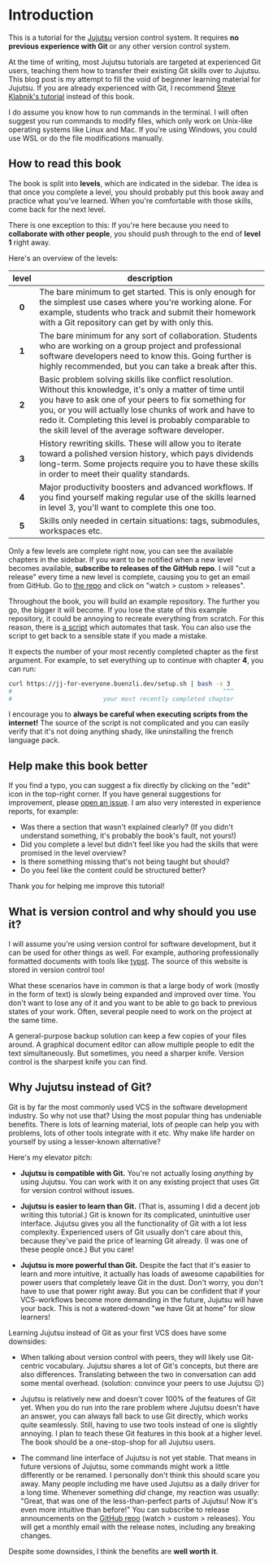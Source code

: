 # Introduction

This is a tutorial for the [Jujutsu](https://github.com/jj-vcs/jj) version control system.
It requires **no previous experience with Git** or any other version control system.

At the time of writing, most Jujutsu tutorials are targeted at experienced Git users, teaching them how to transfer their existing Git skills over to Jujutsu. This blog post is my attempt to fill the void of beginner learning material for Jujutsu.
If you are already experienced with Git, I recommend [Steve Klabnik's tutorial](https://steveklabnik.github.io/jujutsu-tutorial) instead of this book.

I do assume you know how to run commands in the terminal.
I will often suggest you run commands to modify files, which only work on Unix-like operating systems like Linux and Mac.
If you're using Windows, you could use WSL or do the file modifications manually.

## How to read this book

The book is split into **levels**, which are indicated in the sidebar.
The idea is that once you complete a level, you should probably put this book away and practice what you've learned.
When you're comfortable with those skills, come back for the next level.

There is one exception to this:
If you're here because you need to **collaborate with other people**, you should push through to the end of **level 1** right away.

Here's an overview of the levels:

| level | description |
| :-: | --- |
| **0** | The bare minimum to get started. This is only enough for the simplest use cases where you're working alone. For example, students who track and submit their homework with a Git repository can get by with only this. |
| **1** | The bare minimum for any sort of collaboration. Students who are working on a group project and professional software developers need to know this. Going further is highly recommended, but you can take a break after this. |
| **2** | Basic problem solving skills like conflict resolution. Without this knowledge, it's only a matter of time until you have to ask one of your peers to fix something for you, or you will actually lose chunks of work and have to redo it. Completing this level is probably comparable to the skill level of the average software developer. |
| **3** | History rewriting skills. These will allow you to iterate toward a polished version history, which pays dividends long-term. Some projects require you to have these skills in order to meet their quality standards. |
| **4** | Major productivity boosters and advanced workflows. If you find yourself making regular use of the skills learned in level 3, you'll want to complete this one too. |
| **5** | Skills only needed in certain situations: tags, submodules, workspaces etc. |

<!-- level X: actually learn some Git for stuff Jujutsu can't do yet -->

Only a few levels are complete right now, you can see the available chapters in the sidebar.
If you want to be notified when a new level becomes available, **subscribe to releases of the GitHub repo**.
I will "cut a release" every time a new level is complete, causing you to get an email from GitHub.
Go to [the repo](https://github.com/senekor/jj-for-everyone) and click on "watch > custom > releases".

Throughout the book, you will build an example repository.
The further you go, the bigger it will become.
If you lose the state of this example repository, it could be annoying to recreate everything from scratch.
For this reason, there is [a script](./setup.sh) which automates that task.
You can also use the script to get back to a sensible state if you made a mistake.

It expects the number of your most recently completed chapter as the first argument.
For example, to set everything up to continue with chapter **4**, you can run:

```sh
curl https://jj-for-everyone.buenzli.dev/setup.sh | bash -s 3
#                                                          ^^^
#                         your most recently completed chapter
```

I encourage you to **always be careful when executing scripts from the internet!**
The source of the script is not complicated and you can easily verify that it's not doing anything shady, like uninstalling the french language pack.

## Help make this book better

If you find a typo, you can suggest a fix directly by clicking on the "edit" icon in the top-right corner.
If you have general suggestions for improvement, please [open an issue](https://github.com/senekor/jj-for-everyone/issues/new).
I am also very interested in experience reports, for example:
- Was there a section that wasn't explained clearly?
  (If you didn't understand something, it's probably the book's fault, not yours!)
- Did you complete a level but didn't feel like you had the skills that were promised in the level overview?
- Is there something missing that's not being taught but should?
- Do you feel like the content could be structured better?

Thank you for helping me improve this tutorial!

## What is version control and why should you use it?

I will assume you're using version control for software development, but it can be used for other things as well.
For example, authoring professionally formatted documents with tools like [typst](https://typst.app/).
The source of this website is stored in version control too!

What these scenarios have in common is that a large body of work (mostly in the form of text) is slowly being expanded and improved over time.
You don't want to lose any of it and you want to be able to go back to previous states of your work.
Often, several people need to work on the project at the same time.

A general-purpose backup solution can keep a few copies of your files around.
A graphical document editor can allow multiple people to edit the text simultaneously.
But sometimes, you need a sharper knife.
Version control is the sharpest knife you can find.

## Why Jujutsu instead of Git?

Git is by far the most commonly used VCS in the software development industry.
So why not use that?
Using the most popular thing has undeniable benefits.
There is lots of learning material, lots of people can help you with problems, lots of other tools integrate with it etc.
Why make life harder on yourself by using a lesser-known alternative?

Here's my elevator pitch:
- **Jujutsu is compatible with Git.**
  You're not actually losing _anything_ by using Jujutsu.
  You can work with it on any existing project that uses Git for version control without issues.

- **Jujutsu is easier to learn than Git.**
  (That is, assuming I did a decent job writing this tutorial.)
  Git is known for its complicated, unintuitive user interface.
  Jujutsu gives you all the functionality of Git with a lot less complexity.
  Experienced users of Git usually don't care about this, because they've paid the price of learning Git already.
  (I was one of these people once.)
  But you care!

- **Jujutsu is more powerful than Git.**
  Despite the fact that it's easier to learn and more intuitive, it actually has loads of awesome capabilities for power users that completely leave Git in the dust.
  Don't worry, you don't have to use that power right away.
  But you can be confident that if your VCS-workflows become more demanding in the future, Jujutsu will have your back.
  This is not a watered-down "we have Git at home" for slow learners!

Learning Jujutsu instead of Git as your first VCS does have some downsides:

- When talking about version control with peers, they will likely use Git-centric vocabulary.
  Jujutsu shares a lot of Git's concepts, but there are also differences.
  Translating between the two in conversation can add some mental overhead.
  (solution: convince your peers to use Jujutsu 😉)

- Jujutsu is relatively new and doesn't cover 100% of the features of Git yet.
  When you do run into the rare problem where Jujutsu doesn't have an answer, you can always fall back to use Git directly, which works quite seamlessly.
  Still, having to use two tools instead of one is slightly annoying.
  I plan to teach these Git features in this book at a higher level.
  The book should be a one-stop-shop for all Jujutsu users.

- The command line interface of Jujutsu is not yet stable.
  That means in future versions of Jujutsu, some commands might work a little differently or be renamed.
  I personally don't think this should scare you away.
  Many people including me have used Jujutsu as a daily driver for a long time.
  Whenever something _did_ change, my reaction was usually:
  "Great, that was one of the less-than-perfect parts of Jujutsu! Now it's even more intuitive than before!"
  You can subscribe to release announcements on the [GitHub repo](https://github.com/jj-vcs/jj) (watch > custom > releases).
  You will get a monthly email with the release notes, including any breaking changes.

Despite some downsides, I think the benefits are **well worth it**.
